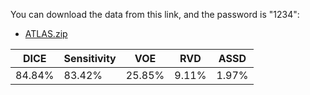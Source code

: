 You can download the data from this link, and the password is "1234":
- [ATLAS.zip](https://pan.baidu.com/s/1nuFmaIp5JaQ62Qehxvf9-A)

| DICE   | Sensitivity | VOE   | RVD   | ASSD  |
|--------|-------------|-------|-------|-------|
| 84.84% | 83.42%      | 25.85%| 9.11% | 1.97% |



